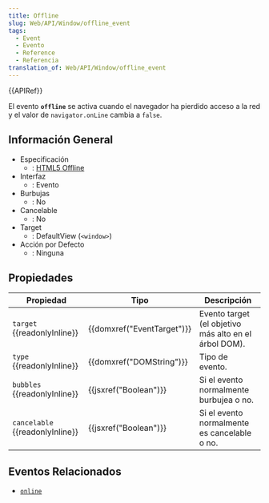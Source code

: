 ```yaml
---
title: Offline
slug: Web/API/Window/offline_event
tags:
  - Event
  - Evento
  - Reference
  - Referencia
translation_of: Web/API/Window/offline_event
---
```


{{APIRef}}

El evento **`offline`** se activa cuando el navegador ha pierdido acceso a la red y el valor de `navigator.onLine` cambia a `false`.

## Información General

- Especificación
  - : [HTML5 Offline](http://www.whatwg.org/specs/web-apps/current-work/multipage/offline.html#event-offline)
- Interfaz
  - : Evento
- Burbujas
  - : No
- Cancelable
  - : No
- Target
  - : DefaultView (`<window>`)
- Acción por Defecto
  - : Ninguna

## Propiedades

| Propiedad                             | Tipo                                 | Descripción                                           |
| ------------------------------------- | ------------------------------------ | ----------------------------------------------------- |
| `target` {{readonlyInline}}     | {{domxref("EventTarget")}} | Evento target (el objetivo más alto en el árbol DOM). |
| `type` {{readonlyInline}}       | {{domxref("DOMString")}}     | Tipo de evento.                                       |
| `bubbles` {{readonlyInline}}    | {{jsxref("Boolean")}}         | Si el evento normalmente burbujea o no.               |
| `cancelable` {{readonlyInline}} | {{jsxref("Boolean")}}         | Si el evento normalmente es cancelable o no.          |

## Eventos Relacionados

- [`online`](/es/docs/Mozilla_event_reference/online)
